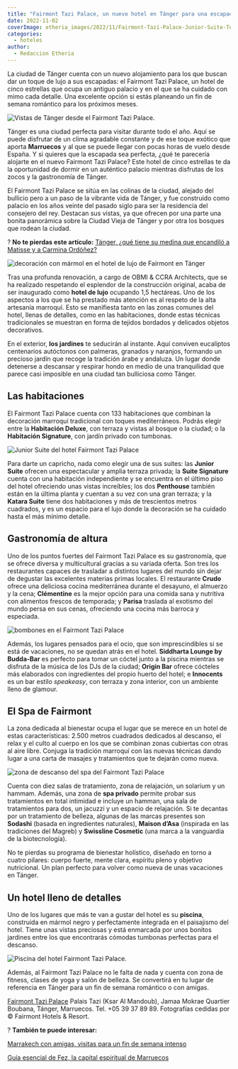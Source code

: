 ```yaml
---
title: "Fairmont Tazi Palace, un nuevo hotel en Tánger para una escapada de lujo"
date: 2022-11-02
coverImage: etheria_images/2022/11/Fairmont-Tazi-Palace-Junior-Suite-Terraza.jpg
categories: 
  - hoteles
author: 
  - Redaccion Etheria
---
```


La ciudad de Tánger cuenta con un nuevo alojamiento para los que buscan dar un toque de 
lujo a sus escapadas: el Fairmont Tazi Palace, un hotel de cinco estrellas que ocupa un 
antiguo palacio y en el que se ha cuidado con mimo cada detalle. Una excelente opción si 
estás planeando un fin de semana romántico para los próximos meses. 

![Vistas de Tánger desde el Fairmont Tazi Palace.](etheria_images/2022/11/Fairmont-Tazi-Palace-Junior-Suite-Terraza-850x567.jpg "Terraza con vistas en una de las habitaciones del Fairmont Tazi Palace.")

Tánger es una ciudad perfecta para visitar durante todo el año. Aquí se puede disfrutar 
de un clima agradable constante y de ese toque exótico que aporta **Marruecos** y al que 
se puede llegar con pocas horas de vuelo desde España. Y si quieres que la escapada sea 
perfecta, ¿qué te parecería alojarte en el nuevo Fairmont Tazi Palace? Este hotel de 
cinco estrellas te da la oportunidad de dormir en un auténtico palacio mientras 
disfrutas de los zocos y la gastronomía de Tánger. 

El Fairmont Tazi Palace se sitúa en las colinas de la ciudad, alejado del bullicio pero 
a un paso de la vibrante vida de Tánger, y fue construido como palacio en los años 
veinte del pasado siglo para ser la residencia del consejero del rey. Destacan sus 
vistas, ya que ofrecen por una parte una bonita panorámica sobre la Ciudad Vieja de 
Tánger y por otra los bosques que rodean la ciudad. 

? **No te pierdas este artículo:** [Tánger, ¿qué tiene su medina que encandiló a Matisse 
y a Carmina Ordóñez?](https://etheriamagazine.com/2022/08/16/que-ver-tanger-con-amigas/) 

![decoración con mármol en el hotel de lujo de Fairmont en Tánger](etheria_images/2022/11/fairmont-tazi-palace-pasillo.jpg "Uno de los pasillos del Fairmont Tazi Palace.")

Tras una profunda renovación, a cargo de OBMI & CCRA Architects, que se ha realizado 
respetando el esplendor de la construcción original, acaba de ser inaugurado como 
**hotel de lujo** ocupando 1,5 hectáreas. Uno de los aspectos a los que se ha prestado 
más atención es al respeto de la alta artesanía marroquí. Esto se manifiesta tanto en 
las zonas comunes del hotel, llenas de detalles, como en las habitaciones, donde estas 
técnicas tradicionales se muestran en forma de tejidos bordados y delicados objetos 
decorativos. 

En el exterior, **los jardines** te seducirán al instante. Aquí conviven eucaliptos 
centenarios autóctonos con palmeras, granados y naranjos, formando un precioso jardín 
que recoge la tradición árabe y andaluza. Un lugar donde detenerse a descansar y 
respirar hondo en medio de una tranquilidad que parece casi imposible en una ciudad tan 
bulliciosa como Tánger. 

## Las habitaciones

El Fairmont Tazi Palace cuenta con 133 habitaciones que combinan la decoración marroquí 
tradicional con toques mediterráneos. Podrás elegir entre la **Habitación Deluxe**, con 
terraza y vistas al bosque o la ciudad; o la **Habitación Signature**, con jardín 
privado con tumbonas. 

![Junior Suite del hotel Fairmont Tazi Palace](etheria_images/2022/11/Fairmont-Tazi-palace-Junior-Suite.jpg "Junior Suite.")

Para darte un capricho, nada como elegir una de sus suites: las **Junior Suite** ofrecen 
una espectacular y amplia terraza privada; la **Suite Signature** cuenta con una 
habitación independiente y se encuentra en el último piso del hotel ofreciendo unas 
vistas increíbles; los dos **Penthouse** también están en la última planta y cuentan a 
su vez con una gran terraza; y la **Katara Suite** tiene dos habitaciones y más de 
trescientos metros cuadrados, y es un espacio para el lujo donde la decoración se ha 
cuidado hasta el más mínimo detalle. 

## Gastronomía de altura

Uno de los puntos fuertes del Fairmont Tazi Palace es su gastronomía, que se ofrece 
diversa y multicultural gracias a su variada oferta. Son tres los restaurantes capaces 
de trasladar a distintos lugares del mundo sin dejar de degustar las excelentes materias 
primas locales. El restaurante **Crudo** ofrece una deliciosa cocina mediterránea 
durante el desayuno, el almuerzo y la cena; **Clémentine** es la mejor opción para una 
comida sana y nutritiva con alimentos frescos de temporada; y **Parisa** traslada al 
exotismo del mundo persa en sus cenas, ofreciendo una cocina más barroca y especiada. 

![bombones en el Fairmont Tazi Palace](etheria_images/2022/11/Fairmont-Tazi-palace-bombones.jpg "Detalle de presentación de los platos en el Fairmont Tazi Palace.")

Además, los lugares pensados para el ocio, que son imprescindibles si se está de 
vacaciones, no se quedan atrás en el hotel. **Siddharta Lounge by Budda-Bar** es 
perfecto para tomar un cóctel junto a la piscina mientras se disfruta de la música de 
los DJs de la ciudad; **Origin Bar** ofrece cócteles más elaborados con ingredientes del 
propio huerto del hotel; e **Innocents** es un bar estilo _speakeasy_, con terraza y 
zona interior, con un ambiente lleno de glamour. 

## El Spa de Fairmont

La zona dedicada al bienestar ocupa el lugar que se merece en un hotel de estas 
características: 2.500 metros cuadrados dedicados al descanso, el relax y el culto al 
cuerpo en los que se combinan zonas cubiertas con otras al aire libre. Conjuga la 
tradición marroquí con las nuevas técnicas dando lugar a una carta de masajes y 
tratamientos que te dejarán como nueva. 

![zona de descanso del spa del Fairmont Tazi Palace](etheria_images/2022/11/Fairmont-Tazi-Palace-spa.jpg "Sala de relajación del Spa Fairmont.")

Cuenta con diez salas de tratamiento, zona de relajación, un solarium y un hammam. 
Además, una zona de **spa privado** permite probar sus tratamientos en total intimidad e 
incluye un hamman, una sala de tratamientos para dos, un jacuzzi y un espacio de 
relajación. Si te decantas por un tratamiento de belleza, algunas de las marcas 
presentes son **Sodashi** (basada en ingredientes naturales), **Maison d’Asa** 
(inspirada en las tradiciones del Magreb) y **Swissline Cosmetic** (una marca a la 
vanguardia de la biotecnología). 

No te pierdas su programa de bienestar holístico, diseñado en torno a cuatro pilares: 
cuerpo fuerte, mente clara, espíritu pleno y objetivo nutricional. Un plan perfecto para 
volver como nueva de unas vacaciones en Tánger. 

## Un hotel lleno de detalles

Uno de los lugares que más te van a gustar del hotel es su **piscina**, construida en 
mármol negro y perfectamente integrada en el paisajismo del hotel. Tiene unas vistas 
preciosas y está enmarcada por unos bonitos jardines entre los que encontrarás cómodas 
tumbonas perfectas para el descanso. 

![Piscina del hotel Fairmont Tazi Palace.](etheria_images/2022/11/Fairmont-Tazi-piscina.jpg "Piscina del hotel Fairmont Tazi Palace.")

Además, al Fairmont Tazi Palace no le falta de nada y cuenta con zona de fitness, clases 
de yoga y salón de belleza. Se convertirá en tu lugar de referencia en Tánger para un 
fin de semana romántico o con amigas. 

[Fairmont Tazi Palace](https://www.fairmont.mx/tangier/) Palais Tazi (Ksar Al Mandoub), 
Jamaa Mokrae Quartier Boubana, Tánger, Marruecos. Tel. +05 39 37 89 89. Fotografías 
cedidas por © Fairmont Hotels & Resort. 

? **También te puede interesar:** 

[Marrakech con amigas, visitas para un fin de semana 
intenso](https://etheriamagazine.com/2018/12/27/viaje-de-amigas-a-marrakech/) 

[Guía esencial de Fez, la capital espiritual de 
Marruecos](https://etheriamagazine.com/2021/03/18/guia-esencial-que-ver-y-hacer-en-fez/)

